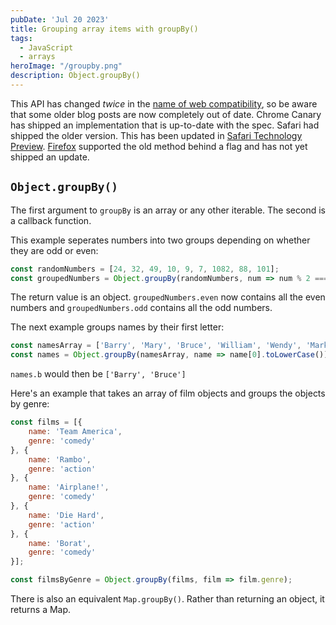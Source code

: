```yaml
---
pubDate: 'Jul 20 2023'
title: Grouping array items with groupBy()
tags:
  - JavaScript
  - arrays
heroImage: "/groupby.png"
description: Object.groupBy()
---
```


This API has changed *twice* in the [name of web compatibility](https://github.com/tc39/proposal-array-grouping#why-static-methods), so be aware that some older blog posts are now completely out of date. Chrome Canary has shipped an implementation that is up-to-date with the spec. Safari had shipped the older version. This has been updated in [Safari Technology Preview](https://webkit.org/blog/14390/release-notes-for-safari-technology-preview-174/#:~:text=Renamed%20.groupByToMap()%20on%20Array%20to%20.groupBy()%20on%20Object%20and%20Map). [Firefox](https://caniuse.com/mdn-javascript_builtins_array_group) supported the old method behind a flag and has not yet shipped an update. 

## `Object.groupBy()`

The first argument to `groupBy` is an array or any other iterable. The second is a callback function. 

This example seperates numbers into two groups depending on whether they are odd or even:
```js
const randomNumbers = [24, 32, 49, 10, 9, 7, 1082, 88, 101];
const groupedNumbers = Object.groupBy(randomNumbers, num => num % 2 === 0 ? 'even' : 'odd');
```
The return value is an object. `groupedNumbers.even` now contains all the even numbers and `groupedNumbers.odd` contains all the odd numbers.

The next example groups names by their first letter:
```js
const namesArray = ['Barry', 'Mary', 'Bruce', 'William', 'Wendy', 'Mark'];
const names = Object.groupBy(namesArray, name => name[0].toLowerCase());
```
`names.b` would then be `['Barry', 'Bruce']`

Here's an example that takes an array of film objects and groups the objects by genre:
```js
const films = [{
    name: 'Team America',
    genre: 'comedy'
}, {
    name: 'Rambo',
    genre: 'action'
}, {
    name: 'Airplane!',
    genre: 'comedy'
}, {
    name: 'Die Hard',
    genre: 'action'
}, {
    name: 'Borat',
    genre: 'comedy'
}];

const filmsByGenre = Object.groupBy(films, film => film.genre);
```

There is also an equivalent `Map.groupBy()`. Rather than returning an object, it returns a Map.
